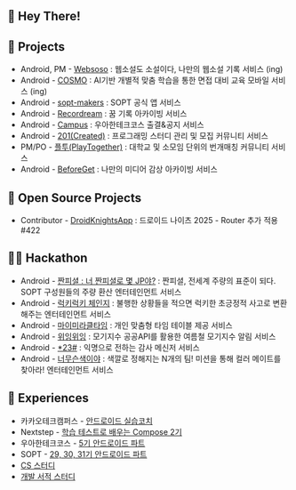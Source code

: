 

## 👋 Hey There! 

## 📌 Projects
- Android, PM - [Websoso](https://github.com/Team-WSS/WSS-Android) : 웹소설도 소설이다, 나만의 웹소설 기록 서비스 (ing)
- Android - [COSMO](https://github.com/Team-Cosmo/Cosmo-Android) : AI기반 개별적 맞춤 학습을 통한 면접 대비 교육 모바일 서비스 (ing)
- Android - [sopt-makers](https://github.com/sopt-makers/sopt-android) : SOPT 공식 앱 서비스
- Android - [Recordream](https://github.com/TeamRecorDream/RecorDream-AOS) : 꿈 기록 아카이빙 서비스
- Android - [Campus](https://github.com/sujin9/woowa_campus_android) : 우아한테크코스 출결&공지 서비스
- Android - [201(Created)](https://github.com/201-Created-Study/2023-yigongil) : 프로그래밍 스터디 관리 및 모집 커뮤니티 서비스
- PM/PO - [플투(PlayTogether)](https://cheddar-liquid-051.notion.site/PLAY-TOGETHER-b88141f8be1344c2a8ed365951e4fefc?pvs=4) : 대학교 및 소모임 단위의 번개매칭 커뮤니티 서비스
- Android - [BeforeGet](https://github.com/Team-Beforeget/Beforeget-Android) : 나만의 미디어 감상 아카이빙 서비스

## 📄 Open Source Projects
- Contributor - [DroidKnightsApp](https://github.com/droidknights/DroidKnightsApp/pull/520) : 드로이드 나이츠 2025 - Router 추가 적용 #422
      
## 🏃‍♀️ Hackathon
- Android - [짠피셜 : 너 짠피셜로 몇 JP야?](https://github.com/SOPT-all/35-SOPKATHON-ANDROID-JJANPICIAL) : 짠피셜, 전세계 주량의 표준이 되다. SOPT 구성원들의 주량 환산 엔터테인먼트 서비스
- Android - [럭키럭키 체인지](https://github.com/sopkathon-android-team-4/Sopkathon-Android) : 불행한 상황들을 적으면 럭키한 초긍정적 사고로 변환해주는 엔터테인먼트 서비스
- Android - [마이미라클타임](https://github.com/do-sopkathon-android-2/android-2-client) : 개인 맞춤형 타임 테이블 제공 서비스
- Android - [위잉위잉](https://github.com/SOPT32-SOPKATHON/sopkathon-android) : 모기지수 공공API를 활용한 여름철 모기지수 알림 서비스
- Android - [*23#](https://github.com/SOPKATHON-LUCKY-SEVEN/S23H-AOS) : 익명으로 전하는 감사 메신저 서비스
- Android - [너무슨색이야](https://github.com/TeamWhatColor/WhatColorAndroid) : 색깔로 정해지는 N개의 팀! 미션을 통해 컬러 메이트를 찾아라! 엔터테인먼트 서비스  

## 📗 Experiences
- 카카오테크캠퍼스 - [안드로이드 실습코치](https://www.kakaotechcampus.com/)
- Nextstep - [학습 테스트로 배우는 Compose 2기](https://github.com/s9hn/Archiving-nextstep-compose)
- 우아한테크코스 - [5기 안드로이드 파트
](https://github.com/s9hn/Archiving-woowacourse)
- SOPT - [29, 30, 31기 안드로이드 파트](https://github.com/s9hn/Archiving-SOPT)
- [CS 스터디](https://github.com/woowacourse-study/2023-BookOverFlow/tree/s9hn)
- [개발 서적 스터디](https://github.com/woowacourse-study/2023-fun-readBook-AN/tree/s9hn)

